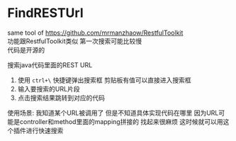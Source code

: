 # FindRESTUrl

same tool of https://github.com/mrmanzhaow/RestfulToolkit  
功能跟RestfulToolkit类似 第一次搜索可能比较慢  
代码是开源的  

搜索java代码里面的REST URL

1. 使用 `ctrl+\` 快捷键弹出搜索框 剪贴板有值可以直接进入搜索框
2. 输入要搜索的URL片段
3. 点击搜索结果跳转到对应的代码

使用场景: 我知道某个URL被调用了 但是不知道具体实现代码在哪里 因为URL可能是controller和method里面的mapping拼接的 找起来很麻烦
这时候就可以用这个插件进行快速搜索